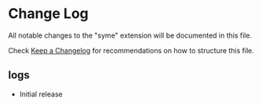 # Change Log

All notable changes to the "syme" extension will be documented in this file.

Check [Keep a Changelog](http://keepachangelog.com/) for recommendations on how to structure this file.

## logs

- Initial release
